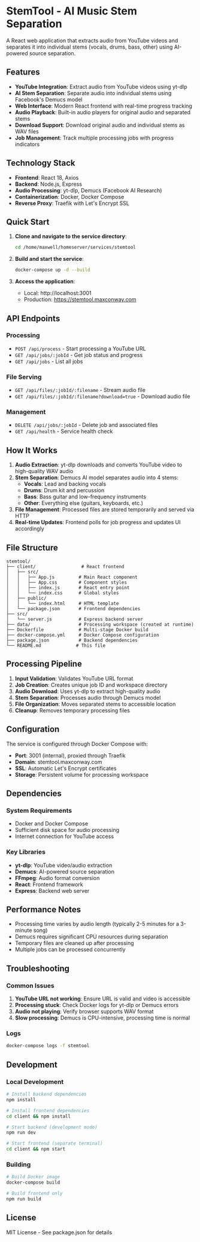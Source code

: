 # StemTool - AI Music Stem Separation

A React web application that extracts audio from YouTube videos and separates it into individual stems (vocals, drums, bass, other) using AI-powered source separation.

## Features

- **YouTube Integration**: Extract audio from YouTube videos using yt-dlp
- **AI Stem Separation**: Separate audio into individual stems using Facebook's Demucs model
- **Web Interface**: Modern React frontend with real-time progress tracking
- **Audio Playback**: Built-in audio players for original audio and separated stems
- **Download Support**: Download original audio and individual stems as WAV files
- **Job Management**: Track multiple processing jobs with progress indicators

## Technology Stack

- **Frontend**: React 18, Axios
- **Backend**: Node.js, Express
- **Audio Processing**: yt-dlp, Demucs (Facebook AI Research)
- **Containerization**: Docker, Docker Compose
- **Reverse Proxy**: Traefik with Let's Encrypt SSL

## Quick Start

1. **Clone and navigate to the service directory**:
   ```bash
   cd /home/maxwell/homeserver/services/stemtool
   ```

2. **Build and start the service**:
   ```bash
   docker-compose up -d --build
   ```

3. **Access the application**:
   - Local: http://localhost:3001
   - Production: https://stemtool.maxconway.com

## API Endpoints

### Processing
- `POST /api/process` - Start processing a YouTube URL
- `GET /api/jobs/:jobId` - Get job status and progress
- `GET /api/jobs` - List all jobs

### File Serving
- `GET /api/files/:jobId/:filename` - Stream audio file
- `GET /api/files/:jobId/:filename?download=true` - Download audio file

### Management
- `DELETE /api/jobs/:jobId` - Delete job and associated files
- `GET /api/health` - Service health check

## How It Works

1. **Audio Extraction**: yt-dlp downloads and converts YouTube video to high-quality WAV audio
2. **Stem Separation**: Demucs AI model separates audio into 4 stems:
   - **Vocals**: Lead and backing vocals
   - **Drums**: Drum kit and percussion
   - **Bass**: Bass guitar and low-frequency instruments
   - **Other**: Everything else (guitars, keyboards, etc.)
3. **File Management**: Processed files are stored temporarily and served via HTTP
4. **Real-time Updates**: Frontend polls for job progress and updates UI accordingly

## File Structure

```
stemtool/
├── client/                 # React frontend
│   ├── src/
│   │   ├── App.js         # Main React component
│   │   ├── App.css        # Component styles
│   │   ├── index.js       # React entry point
│   │   └── index.css      # Global styles
│   ├── public/
│   │   └── index.html     # HTML template
│   └── package.json       # Frontend dependencies
├── src/
│   └── server.js          # Express backend server
├── data/                  # Processing workspace (created at runtime)
├── Dockerfile             # Multi-stage Docker build
├── docker-compose.yml     # Docker Compose configuration
├── package.json           # Backend dependencies
└── README.md             # This file
```

## Processing Pipeline

1. **Input Validation**: Validates YouTube URL format
2. **Job Creation**: Creates unique job ID and workspace directory
3. **Audio Download**: Uses yt-dlp to extract high-quality audio
4. **Stem Separation**: Processes audio through Demucs model
5. **File Organization**: Moves separated stems to accessible location
6. **Cleanup**: Removes temporary processing files

## Configuration

The service is configured through Docker Compose with:
- **Port**: 3001 (internal), proxied through Traefik
- **Domain**: stemtool.maxconway.com
- **SSL**: Automatic Let's Encrypt certificates
- **Storage**: Persistent volume for processing workspace

## Dependencies

### System Requirements
- Docker and Docker Compose
- Sufficient disk space for audio processing
- Internet connection for YouTube access

### Key Libraries
- **yt-dlp**: YouTube video/audio extraction
- **Demucs**: AI-powered source separation
- **FFmpeg**: Audio format conversion
- **React**: Frontend framework
- **Express**: Backend web server

## Performance Notes

- Processing time varies by audio length (typically 2-5 minutes for a 3-minute song)
- Demucs requires significant CPU resources during separation
- Temporary files are cleaned up after processing
- Multiple jobs can be processed concurrently

## Troubleshooting

### Common Issues
1. **YouTube URL not working**: Ensure URL is valid and video is accessible
2. **Processing stuck**: Check Docker logs for yt-dlp or Demucs errors
3. **Audio not playing**: Verify browser supports WAV format
4. **Slow processing**: Demucs is CPU-intensive, processing time is normal

### Logs
```bash
docker-compose logs -f stemtool
```

## Development

### Local Development
```bash
# Install backend dependencies
npm install

# Install frontend dependencies
cd client && npm install

# Start backend (development mode)
npm run dev

# Start frontend (separate terminal)
cd client && npm start
```

### Building
```bash
# Build Docker image
docker-compose build

# Build frontend only
npm run build
```

## License

MIT License - See package.json for details
